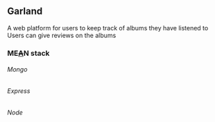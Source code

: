## Garland

A web platform for users to keep track of albums they have listened to  
Users can give reviews on the albums


### ME<u>~~A~~</u>N stack

###### Mongo
###### Express
###### Node
